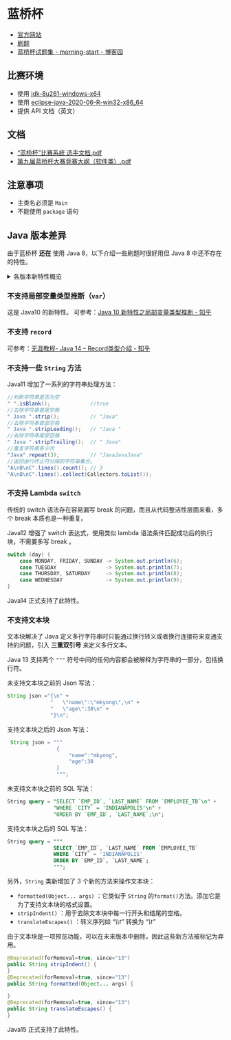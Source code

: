 # 蓝桥杯

* [官方网站](https://dasai.lanqiao.cn/)
* [刷题](https://github.com/Yue-plus/Solution.JVTC.Yue.Zone/tree/main/src/main/java/zone/yue/jvtc/solution/LanQiao)
* [蓝桥杯试题集 - morning-start - 博客园](https://www.cnblogs.com/morning-start/p/16021283.html)

## 比赛环境

* 使用 [jdk-8u261-windows-x64](https://www.oracle.com/cn/java/technologies/downloads/#java8-windows)
* 使用 [eclipse-java-2020-06-R-win32-x86_64](/blog/2022/10/13/setupEclipse/README)
* 提供 API 文档（英文）

## 文档

* [“蓝桥杯”比赛系统 选手文档.pdf](http://upload.lanqiao.cn/file/20180207/1517983232418142.pdf)
* [第九届蓝桥杯大赛竞赛大纲（软件类）.pdf](http://upload.lanqiao.cn/file/20180207/1517983424205832.pdf)

## 注意事项

* 主类名必须是 `Main`
* 不能使用 `package` 语句

## Java 版本差异

由于蓝桥杯 **还在** 使用 Java 8，以下介绍一些刷题时很好用但 Java 8 中还不存在的特性。

<details>
<summary>各版本新特性概览</summary>

* [Java 9 新特性概览 | JavaGuide(Java面试+学习指南)](https://javaguide.cn/java/new-features/java9.html)
* [Java 10 新特性概览 | JavaGuide(Java面试+学习指南)](https://javaguide.cn/java/new-features/java10.html)
* [Java 11 新特性概览 | JavaGuide(Java面试+学习指南)](https://javaguide.cn/java/new-features/java11.html)
* [Java 12~13 新特性概览 | JavaGuide(Java面试+学习指南)](https://javaguide.cn/java/new-features/java12-13.html)
* [Java 14 新特性概览 | JavaGuide(Java面试+学习指南)](https://javaguide.cn/java/new-features/java14.html)
* [Java 15 新特性概览 | JavaGuide(Java面试+学习指南)](https://javaguide.cn/java/new-features/java15.html)
* [Java 16 新特性概览 | JavaGuide(Java面试+学习指南)](https://javaguide.cn/java/new-features/java16.html)
* [Java 17 新特性概览 | JavaGuide(Java面试+学习指南)](https://javaguide.cn/java/new-features/java17.html)
* [Java 18 新特性概览 | JavaGuide(Java面试+学习指南)](https://javaguide.cn/java/new-features/java18.html)
* [Java 19 新特性概览 | JavaGuide(Java面试+学习指南)](https://javaguide.cn/java/new-features/java19.html)

</details>

### 不支持局部变量类型推断（`var`）

这是 Java10 的新特性。
可参考：[Java 10 新特性之局部变量类型推断 - 知乎](https://zhuanlan.zhihu.com/p/34911982)

### 不支持 `record`

可参考：[无涯教程- Java 14 – Record类型介绍 - 知乎](https://zhuanlan.zhihu.com/p/372678867)

### 不支持一些 `String` 方法

Java11 增加了一系列的字符串处理方法：

```java
//判断字符串是否为空
" ".isBlank();             //true
//去除字符串首尾空格
" Java ".strip();          // "Java"
//去除字符串首部空格
" Java ".stripLeading();   // "Java "
//去除字符串尾部空格
" Java ".stripTrailing();  // " Java"
//重复字符串多少次
"Java".repeat(3);          // "JavaJavaJava"
//返回由行终止符分隔的字符串集合。
"A\nB\nC".lines().count(); // 3
"A\nB\nC".lines().collect(Collectors.toList());
```

### 不支持 Lambda `switch`

传统的 switch 语法存在容易漏写 break 的问题，而且从代码整洁性层面来看，多个 break 本质也是一种重复。

Java12 增强了 switch 表达式，使用类似 lambda 语法条件匹配成功后的执行块，不需要多写 break 。

```java
switch (day) {
    case MONDAY, FRIDAY, SUNDAY -> System.out.println(6);
    case TUESDAY                -> System.out.println(7);
    case THURSDAY, SATURDAY     -> System.out.println(8);
    case WEDNESDAY              -> System.out.println(9);
}
```

Java14 正式支持了此特性。

### 不支持文本块

文本块解决了 Java 定义多行字符串时只能通过换行转义或者换行连接符来变通支持的问题，引入 **三重双引号** 来定义多行文本。

Java 13 支持两个 `"""` 符号中间的任何内容都会被解释为字符串的一部分，包括换行符。

未支持文本块之前的 Json 写法：

```java
String json ="{\n" +
              "   \"name\":\"mkyong\",\n" +
              "   \"age\":38\n" +
              "}\n";
```

支持文本块之后的 Json 写法：

```java
 String json = """
                {
                    "name":"mkyong",
                    "age":38
                }
                """;
```

未支持文本块之前的 SQL 写法：

```sql
String query = "SELECT `EMP_ID`, `LAST_NAME` FROM `EMPLOYEE_TB`\n" +
               "WHERE `CITY` = 'INDIANAPOLIS'\n" +
               "ORDER BY `EMP_ID`, `LAST_NAME`;\n";
```

支持文本块之后的 SQL 写法：

```sql
String query = """
               SELECT `EMP_ID`, `LAST_NAME` FROM `EMPLOYEE_TB`
               WHERE `CITY` = 'INDIANAPOLIS'
               ORDER BY `EMP_ID`, `LAST_NAME`;
               """;
```

另外，`String` 类新增加了 3 个新的方法来操作文本块：

- `formatted(Object... args)` ：它类似于 `String` 的`format()`方法。添加它是为了支持文本块的格式设置。
- `stripIndent()` ：用于去除文本块中每一行开头和结尾的空格。
- `translateEscapes()` ：转义序列如 _“\\\t”_ 转换为 _“\t”_

由于文本块是一项预览功能，可以在未来版本中删除，因此这些新方法被标记为弃用。

```java
@Deprecated(forRemoval=true, since="13")
public String stripIndent() {
}
@Deprecated(forRemoval=true, since="13")
public String formatted(Object... args) {

}
@Deprecated(forRemoval=true, since="13")
public String translateEscapes() {
}
```

Java15 正式支持了此特性。
